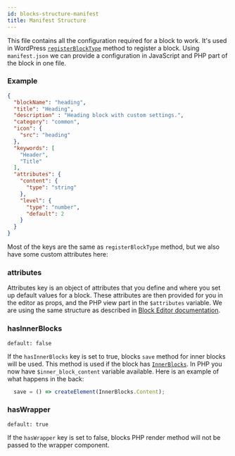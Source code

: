 ```yaml
---
id: blocks-structure-manifest
title: Manifest Structure
---
```


This file contains all the configuration required for a block to work. It's used in WordPress [`registerBlockType`](https://developer.wordpress.org/block-editor/developers/block-api/block-registration/) method to register a block. Using `manifest.json` we can provide a configuration in JavaScript and PHP part of the block in one file.

### Example

```json
{
  "blockName": "heading",
  "title": "Heading",
  "description" : "Heading block with custom settings.",
  "category": "common",
  "icon": {
    "src": "heading"
  },
  "keywords": [
    "Header",
    "Title"
  ],
  "attributes": {
    "content": {
      "type": "string"
    },
    "level": {
      "type": "number",
      "default": 2
    }
  }
}
```

Most of the keys are the same as `registerBlockType` method, but we also have some custom attributes here:

### attributes
Attributes key is an object of attributes that you define and where you set up default values for a block. These attributes are then provided for you in the editor as props, and the PHP view part in the `$attributes` variable.
We are using the same structure as described in [Block Editor documentation](https://developer.wordpress.org/block-editor/developers/block-api/block-attributes/).

### hasInnerBlocks
`default: false`

If the `hasInnerBlocks` key is set to true, blocks `save` method for inner blocks will be used. This method is used if the block has [`InnerBlocks`](https://github.com/WordPress/gutenberg/tree/master/packages/block-editor/src/components/inner-blocks). In PHP you now have `$inner_block_content` variable available. Here is an example of what happens in the back: 

```js
  save = () => createElement(InnerBlocks.Content);
```

### hasWrapper
`default: true`

If the `hasWrapper` key is set to false, blocks PHP render method will not be passed to the wrapper component.
